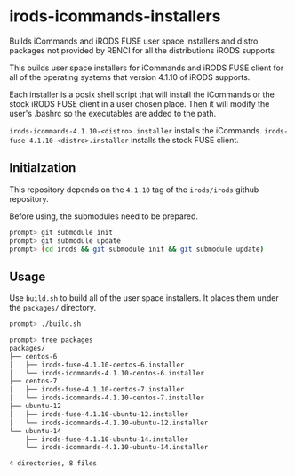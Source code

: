 # irods-icommands-installers

Builds iCommands and iRODS FUSE user space installers and distro packages not
provided by RENCI for all the distributions iRODS supports

This builds user space installers for iCommands and iRODS FUSE client for all
of the operating systems that version 4.1.10 of iRODS supports.

Each installer is a posix shell script that will install the iCommands or the
stock iRODS FUSE client in a user chosen place. Then it will modify the user's
.bashrc so the executables are added to the path.

`irods-icommands-4.1.10-<distro>.installer` installs the iCommands.
`irods-fuse-4.1.10-<distro>.installer` installs the stock FUSE client.


## Initialzation

This repository depends on the `4.1.10` tag of the `irods/irods` github
repository.

Before using, the submodules need to be prepared.

```bash
prompt> git submodule init
prompt> git submodule update
prompt> (cd irods && git submodule init && git submodule update)
```


## Usage

Use `build.sh` to build all of the user space installers. It places them under
the `packages/` directory.

```bash
prompt> ./build.sh

prompt> tree packages
packages/
├── centos-6
│   ├── irods-fuse-4.1.10-centos-6.installer
│   └── irods-icommands-4.1.10-centos-6.installer
├── centos-7
│   ├── irods-fuse-4.1.10-centos-7.installer
│   └── irods-icommands-4.1.10-centos-7.installer
├── ubuntu-12
│   ├── irods-fuse-4.1.10-ubuntu-12.installer
│   └── irods-icommands-4.1.10-ubuntu-12.installer
└── ubuntu-14
    ├── irods-fuse-4.1.10-ubuntu-14.installer
    └── irods-icommands-4.1.10-ubuntu-14.installer

4 directories, 8 files
```
